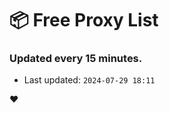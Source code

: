 # :package: Free Proxy List
### Updated every 15 minutes.

- Last updated: `2024-07-29 18:11`

:heart:
